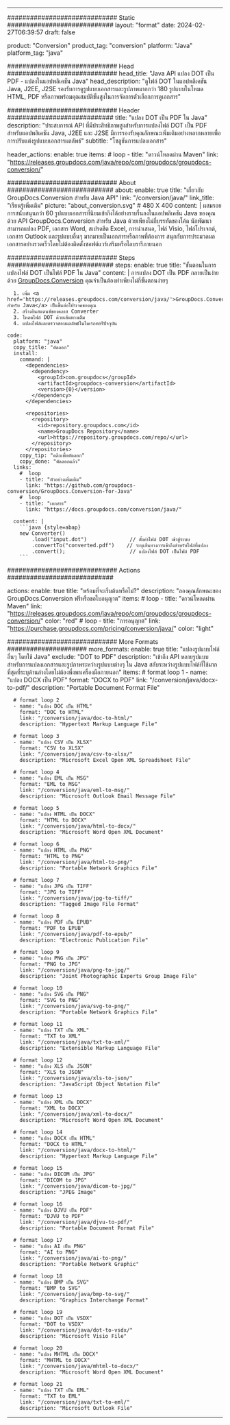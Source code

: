  
---
############################# Static ############################
layout: "format"
date: 2024-02-27T06:39:57
draft: false

product: "Conversion"
product_tag: "conversion"
platform: "Java"
platform_tag: "java"

############################# Head #############################
head_title: "Java API แปลง DOT เป็น PDF - แปลงในแอปพลิเคชัน Java"
head_description: "ดูไฟล์ DOT ในแอปพลิเคชัน Java, J2EE, J2SE รองรับการดูรูปแบบเอกสารและรูปภาพมากกว่า 180 รูปแบบในโหมด HTML, PDF หรือภาพพร้อมคุณสมบัติขั้นสูงในการจัดการตัวเลือกการดูเอกสาร"

############################# Header ############################
title: "แปลง DOT เป็น PDF ใน Java" 
description: "ประสบการณ์ API ที่มีประสิทธิภาพสูงสำหรับการแปลงไฟล์ DOT เป็น PDF สำหรับแอปพลิเคชัน Java, J2EE และ J2SE มีการรองรับคุณลักษณะเพิ่มเติมอย่างหลากหลายเพื่อการปรับแต่งรูปแบบเอกสารผลลัพธ์" 
subtitle: "โซลูชันการแปลงเอกสาร" 

header_actions:
  enable: true
  items:
    #  loop
    - title: "ดาวน์โหลดผ่าน Maven"
      link: "https://releases.groupdocs.com/java/repo/com/groupdocs/groupdocs-conversion/"


############################# About ############################
about:
    enable: true
    title: "เกี่ยวกับ GroupDocs.Conversion สำหรับ Java API"
    link: "/conversion/java/"
    link_title: "เรียนรู้เพิ่มเติม"
    picture: "about_conversion.svg" # 480 X 400
    content: |
      ผสมรอยการสนับสนุนกว่า 60 รูปแบบเอกสารที่นิยมเข้าถึงได้อย่างราบรื่นลงในแอปพลิเคชัน Java ของคุณด้วย API GroupDocs.Conversion สำหรับ Java ด้วยเพียงไม่กี่บรรทัดของโค้ด นักพัฒนาสามารถแปลง PDF, เอกสาร Word, สเปรดชีต Excel, การนำเสนอ, ไฟล์ Visio, ไฟล์โปรเจกต์, เอกสาร Outlook และรูปแบบอื่นๆ มากมายเป็นเอกสารหรือภาพที่ต้องการ สนุกกับการประมวลผลเอกสารอย่างรวดเร็วโดยไม่ต้องติดตั้งซอฟต์แวร์เสริมหรือไลบรารีภายนอก


############################# Steps ############################
steps:
    enable: true
    title: "ขั้นตอนในการแปลงไฟล์ DOT เป็นไฟล์ PDF ใน Java" 
    content: |
      การแปลง DOT เป็น PDF กลายเป็นง่ายด้วย <a href='https://products.groupdocs.com/conversion/java/'>GroupDocs.Conversion</a> คุณจำเป็นต้องทำเพียงไม่กี่ขั้นตอนง่ายๆ
      
      1. เพิ่ม <a href='https://releases.groupdocs.com/conversion/java/'>GroupDocs.Conversion สำหรับ Java</a> เป็นขึ้นต่อโปรเจคของคุณ 
      2. สร้างอินสแตนซ์ของคลาส Converter  
      3. โหลดไฟล์ DOT ด้วยเส้นทางเต็ม 
      4. แปลงไฟล์และตรวจสอบผลลัพธ์ในไดเรกทอรีปัจจุบัน 
   
    code:
      platform: "java"
      copy_title: "คัดลอก"
      install:
        command: |
          <dependencies>
            <dependency>
              <groupId>com.groupdocs</groupId>
              <artifactId>groupdocs-conversion</artifactId>
              <version>{0}</version>
            </dependency>
          </dependencies>

          <repositories>
            <repository>
              <id>repository.groupdocs.com</id>
              <name>GroupDocs Repository</name>
              <url>https://repository.groupdocs.com/repo/</url>
            </repository>
          </repositories>
        copy_tip: "คลิกเพื่อคัดลอก"
        copy_done: "คัดลอกแล้ว"
      links:
        #  loop
        - title: "ตัวอย่างเพิ่มเติม"
          link: "https://github.com/groupdocs-conversion/GroupDocs.Conversion-for-Java"
        #  loop
        - title: "เอกสาร"
          link: "https://docs.groupdocs.com/conversion/java/"
          
      content: |
        ```java {style=abap}
        new Converter()
            .load("input.dot")              // ตั้งค่าไฟล์ DOT เข้าสู่ระบบ
            .convertTo("converted.pdf")    // ระบุเส้นทางการเข้าถึงสำหรับไฟล์ที่แปลง
            .convert();                     // แปลงไฟล์ DOT เป็นไฟล์ PDF        
        ```            

############################# Actions ############################

actions:
  enable: true
  title: "พร้อมที่จะเริ่มต้นหรือไม่?"
  description: "ลองคุณลักษณะของ GroupDocs.Conversion ฟรีหรือขอใบอนุญาต"
  items:
    #  loop
    - title: "ดาวน์โหลดผ่าน Maven"
      link: "https://releases.groupdocs.com/java/repo/com/groupdocs/groupdocs-conversion/"
      color: "red"
        #  loop
    - title: "การอนุญาต"
      link: "https://purchase.groupdocs.com/pricing/conversion/java/"
      color: "light"


############################# More Formats #####################
more_formats:
    enable: true
    title: "แปลงรูปแบบไฟล์อื่นๆ โดยใช้ Java"
    exclude: "DOT to PDF"
    description: "เข้าถึง API หลายรูปแบบสำหรับการแปลงเอกสารและรูปภาพระหว่างรูปแบบต่างๆ ใน Java สลับระหว่างรูปแบบไฟล์ที่ใช้มากที่สุดที่ระบุด้านล่างโดยไม่ต้องพึ่งพาเครื่องมือภายนอก"
    items: 
      # format loop 1
      - name: "แปลง DOCX เป็น PDF"
        format: "DOCX to PDF"
        link: "/conversion/java/docx-to-pdf/"
        description: "Portable Document Format File"

      # format loop 2
      - name: "แปลง DOC เป็น HTML"
        format: "DOC to HTML"
        link: "/conversion/java/doc-to-html/"
        description: "Hypertext Markup Language File"

      # format loop 3
      - name: "แปลง CSV เป็น XLSX"
        format: "CSV to XLSX"
        link: "/conversion/java/csv-to-xlsx/"
        description: "Microsoft Excel Open XML Spreadsheet File"

      # format loop 4
      - name: "แปลง EML เป็น MSG"
        format: "EML to MSG"
        link: "/conversion/java/eml-to-msg/"
        description: "Microsoft Outlook Email Message File"

      # format loop 5
      - name: "แปลง HTML เป็น DOCX"
        format: "HTML to DOCX"
        link: "/conversion/java/html-to-docx/"
        description: "Microsoft Word Open XML Document"

      # format loop 6
      - name: "แปลง HTML เป็น PNG"
        format: "HTML to PNG"
        link: "/conversion/java/html-to-png/"
        description: "Portable Network Graphics File"

      # format loop 7
      - name: "แปลง JPG เป็น TIFF"
        format: "JPG to TIFF"
        link: "/conversion/java/jpg-to-tiff/"
        description: "Tagged Image File Format"

      # format loop 8
      - name: "แปลง PDF เป็น EPUB"
        format: "PDF to EPUB"
        link: "/conversion/java/pdf-to-epub/"
        description: "Electronic Publication File"

      # format loop 9
      - name: "แปลง PNG เป็น JPG"
        format: "PNG to JPG"
        link: "/conversion/java/png-to-jpg/"
        description: "Joint Photographic Experts Group Image File"

      # format loop 10
      - name: "แปลง SVG เป็น PNG"
        format: "SVG to PNG"
        link: "/conversion/java/svg-to-png/"
        description: "Portable Network Graphics File"

      # format loop 11
      - name: "แปลง TXT เป็น XML"
        format: "TXT to XML"
        link: "/conversion/java/txt-to-xml/"
        description: "Extensible Markup Language File"

      # format loop 12
      - name: "แปลง XLS เป็น JSON"
        format: "XLS to JSON"
        link: "/conversion/java/xls-to-json/"
        description: "JavaScript Object Notation File"

      # format loop 13
      - name: "แปลง XML เป็น DOCX"
        format: "XML to DOCX"
        link: "/conversion/java/xml-to-docx/"
        description: "Microsoft Word Open XML Document"

      # format loop 14
      - name: "แปลง DOCX เป็น HTML"
        format: "DOCX to HTML"
        link: "/conversion/java/docx-to-html/"
        description: "Hypertext Markup Language File" 

      # format loop 15
      - name: "แปลง DICOM เป็น JPG" 
        format: "DICOM to JPG"
        link: "/conversion/java/dicom-to-jpg/"
        description: "JPEG Image" 

      # format loop 16
      - name: "แปลง DJVU เป็น PDF"
        format: "DJVU to PDF"
        link: "/conversion/java/djvu-to-pdf/"
        description: "Portable Document Format File" 

      # format loop 17
      - name: "แปลง AI เป็น PNG"
        format: "AI to PNG"
        link: "/conversion/java/ai-to-png/"
        description: "Portable Network Graphic" 
      
      # format loop 18
      - name: "แปลง BMP เป็น SVG"
        format: "BMP to SVG"
        link: "/conversion/java/bmp-to-svg/"
        description: "Graphics Interchange Format"

      # format loop 19
      - name: "แปลง DOT เป็น VSDX"
        format: "DOT to VSDX"
        link: "/conversion/java/dot-to-vsdx/"
        description: "Microsoft Visio File"

      # format loop 20
      - name: "แปลง MHTML เป็น DOCX"
        format: "MHTML to DOCX"
        link: "/conversion/java/mhtml-to-docx/"
        description: "Microsoft Word Open XML Document"

      # format loop 21
      - name: "แปลง TXT เป็น EML"
        format: "TXT to EML"
        link: "/conversion/java/txt-to-eml/"
        description: "Microsoft Outlook File"

---
